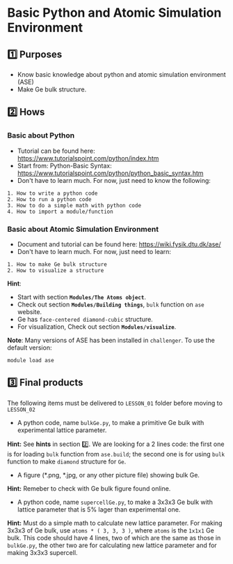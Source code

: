 # Basic Python and Atomic Simulation Environment

## :one: Purposes
- Know basic knowledge about python and atomic simulation environment (ASE)
- Make Ge bulk structure.

## :two: Hows
### Basic about Python 
- Tutorial can be found here: https://www.tutorialspoint.com/python/index.htm
- Start from: Python-Basic Syntax:  https://www.tutorialspoint.com/python/python_basic_syntax.htm
- Don't have to learn much. For now, just need to know the following:
```
1. How to write a python code
2. How to run a python code
3. How to do a simple math with python code
4. How to import a module/function
```
### Basic about Atomic Simulation Environment
- Document and tutorial can be found here: https://wiki.fysik.dtu.dk/ase/
- Don't have to learn much. For now, just need to learn:
```
1. How to make Ge bulk structure
2. How to visualize a structure
```
**Hint**:
* Start with section **`Modules/The Atoms object`**.
* Check out section **`Modules/Building things`**, `bulk` function on `ase` website.
* Ge has `face-centered diamond-cubic` structure.
* For visualization, Check out section **`Modules/visualize`**.

**Note**: Many versions of ASE has been installed in `challenger`. To use the default version:
```
module load ase
```

## :three: Final products
The following items must be delivered to `LESSON_01` folder before moving to `LESSON_02`
- A python code, name `bulkGe.py`, to make a primitive Ge bulk with experimental lattice parameter.

**Hint:** See **hints** in section :two:. We are looking for a 2 lines code: the first one is for loading `bulk` function from `ase.build`; the second one is for using `bulk` function to make `diamond` structure for `Ge`.

- A figure (*.png, *.jpg, or any other picture file) showing bulk Ge. 

**Hint:** Remeber to check with Ge bulk figure found online.
- A python code, name `supercellGe.py`, to make a 3x3x3 Ge bulk with lattice parameter that is 5% lager than experimental one.

**Hint:** Must do a simple math to calculate new lattice parameter. For making 3x3x3 of Ge bulk, use `atoms * ( 3, 3, 3 )`, where `atoms` is the `1x1x1` Ge bulk. This code should have 4 lines, two of which are the same as those in `bulkGe.py`, the other two are for calculating new lattice parameter and for making 3x3x3 supercell.
